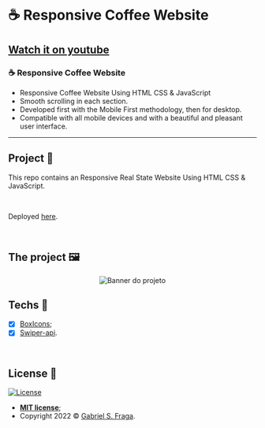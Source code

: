 # ☕ Responsive Coffee Website
## [Watch it on youtube](https://youtu.be/kObf5-dJMpw)
### ☕ Responsive Coffee Website

- Responsive Coffee Website Using HTML CSS & JavaScript
- Smooth scrolling in each section.
- Developed first with the Mobile First methodology, then for desktop.
- Compatible with all mobile devices and with a beautiful and pleasant user interface.

---

## Project :star2:

This repo contains an  Responsive Real State Website Using HTML CSS & JavaScript.

<br>

Deployed [here](https://le-deux-magots-cafe.netlify.app/).

<br>

## The project 🖼️

<p align="center">
  <img src="https://i.imgur.com/Uy1J37o.png" alt="Banner do projeto"/>
</p>

## Techs :rocket:
- [x] [BoxIcons](https://boxicons.com/);
- [x] [Swiper-api](https://swiperjs.com/swiper-api).

<br>


## License :memo:

[![License](http://img.shields.io/:license-mit-green.svg?style=flat-square)](http://badges.mit-license.org)

- **[MIT license](https://github.com/GabrielFraga962/Website_Design_Using_HTML_CSS_JavaScript/blob/main/LICENSE)**;
- Copyright 2022 © <a href="https://github.com/GabrielFraga962" target="_blank">Gabriel S. Fraga</a>.

